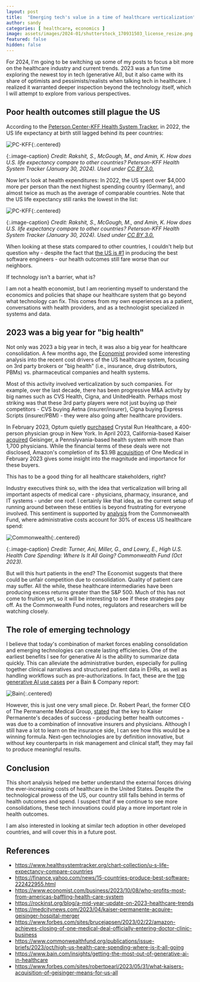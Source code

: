 ```yaml
---
layout: post
title:  "Emerging tech's value in a time of healthcare verticalization"
author: sandy
categories: [ healthcare, economics ]
image: assets/images/2024-01/shutterstock_170931503_license_resize.png
featured: false
hidden: false
---
```


For 2024, I'm going to be switching up some of my posts to focus a bit more on the healthcare industry and current trends.  2023 was a fun time exploring the newest toy in tech (generative AI), but it also came with its share of optimists and pessimists/realists when talking tech in healthcare.  I realized it warranted deeper inspection beyond the technology itself, which I will attempt to explore from various perspectives.

## Poor health outcomes still plague the US
According to the [Peterson Center-KFF Health System Tracker](https://www.healthsystemtracker.org/chart-collection/u-s-life-expectancy-compare-countries), in 2022, the US life expectancy at birth still lagged behind its peer countries:

![PC-KFF](/assets/images/2024-01/life-expectancy-at-birth-in-years-1980-2022_resize.png){:.centered}

{:.image-caption}
*Credit: Rakshit, S., McGough, M., and Amin, K. How does U.S. life expectancy compare to other countries? Peterson-KFF Health System Tracker (January 30, 2024). Used under [CC BY 3.0.](https://creativecommons.org/licenses/by-nc-nd/3.0/us)* 

Now let's look at health expenditures: In 2022, the US spent over $4,000 more per person than the next highest spending country (Germany), and almost twice as much as the average of comparable countries.  Note that the US life expectancy still ranks the lowest in the list:

![PC-KFF](/assets/images/2024-01/life-expectancy-and-per-capita-healthcare-spending-ppp-adjusted-2022_resize.png){:.centered}

{:.image-caption}
*Credit: Rakshit, S., McGough, M., and Amin, K. How does U.S. life expectancy compare to other countries? Peterson-KFF Health System Tracker (January 30, 2024). Used under [CC BY 3.0.](https://creativecommons.org/licenses/by-nc-nd/3.0/us)* 

When looking at these stats compared to other countries, I couldn't help but question why - despite the fact that [the US is #1](https://finance.yahoo.com/news/15-countries-produce-best-software-222422955.html) in producing the best software engineers - our health outcomes still fare worse than our neighbors.

If technology isn't a barrier, what is?

I am not a health economist, but I am reorienting myself to understand the economics and policies that shape our healthcare system that go beyond what technology can fix.  This comes from my own experiences as a patient, conversations with health providers, and as a technologist specialized in systems and data.

## 2023 was a big year for "big health"
Not only was 2023 a big year in tech, it was also a big year for healthcare consolidation.  A few months ago, the [Economist](https://www.economist.com/business/2023/10/08/who-profits-most-from-americas-baffling-health-care-system) provided some interesting analysis into the recent cost drivers of the US healthcare system, focusing on 3rd party brokers or "big health" (i.e., insurance, drug distributors, PBMs) vs. pharmaceutical companies and health systems.

Most of this activity involved verticalization by such companies.  For example, over the last decade, there has been progressive M&A activity by big names such as CVS Health, Cigna, and UnitedHealth.  Perhaps most striking was that these 3rd party players were not just buying up their competitors - CVS buying Aetna (insurer/insurer), Cigna buying Express Scripts (insurer/PBM) - they were also going after healthcare providers.  

In February 2023, Optum quietly [purchased](https://rockinst.org/blog/a-mid-year-update-on-2023-healthcare-trends/) Crystal Run Healthcare, a 400-person physician group in New York.  In April 2023, California-based Kaiser [acquired](https://medcitynews.com/2023/04/kaiser-permanente-acquire-geisinger-hospital-merger/) Geisinger, a Pennslyvania-based health system with more than 1,700 physicians.  While the financial terms of these deals were not disclosed, Amazon's completion of its $3.9B [acquisition](https://www.forbes.com/sites/brucejapsen/2023/02/22/amazon-achieves-closing-of-one-medical-deal-officially-entering-doctor-clinic-business/?sh=28ba5b7f747b) of One Medical in February 2023 gives some insight into the magnitude and importance for these buyers.

This has to be a good thing for all healthcare stakeholders, right?

Industry executives think so, with the idea that verticalization will bring all important aspects of medical care - physicians, pharmacy, insurance, and IT systems - under one roof.  I certainly like that idea, as the current setup of running around between these entities is beyond frustrating for everyone involved.  This sentiment is supported by [analysis](https://www.commonwealthfund.org/publications/issue-briefs/2023/oct/high-us-health-care-spending-where-is-it-all-going) from the Commonwealth Fund, where administrative costs account for 30% of excess US healthcare spend: 

![Commonwealth](/assets/images/2024-01/high_us_health_care_spending_where_is_it_all_going_exhibit_resize.png){:.centered}

{:.image-caption}
*Credit: Turner, Ani, Miller, G., and Lowry, E., High U.S. Health Care Spending: Where Is It All Going? Commonwealth Fund (Oct 2023).*

But will this hurt patients in the end?  The Economist suggests that there could be unfair competition due to consolidation.  Quality of patient care may suffer.  All the while, these healthcare intermediaries have been producing excess returns greater than the S&P 500.  Much of this has not come to fruition yet, so it will be interesting to see if these strategies pay off.  As the Commonwealth Fund notes, regulators and researchers will be watching closely. 

## The role of emerging technology
I believe that today's combination of market forces enabling consolidation and emerging technologies can create lasting efficiencies.  One of the earliest benefits I see for generative AI is the ability to summarize data quickly.  This can alleviate the administrative burden, especially for pulling together clinical narratives and structured patient data in EHRs, as well as handling workflows such as pre-authorizations.  In fact, these are the [top generative AI use cases](https://www.bain.com/insights/getting-the-most-out-of-generative-ai-in-healthcare/) per a Bain & Company report:

![Bain](/assets/images/2024-01/bain_resize.png){:.centered}

However, this is just one very small piece.  Dr. Robert Pearl, the former CEO of The Permanente Medical Group, [stated](https://www.forbes.com/sites/robertpearl/2023/05/31/what-kaisers-acquisition-of-geisinger-means-for-us-all) that the key to Kaiser Permanente's decades of success - producing better health outcomes - was due to a combination of innovative insurers and physicians.  Although I still have a lot to learn on the insurance side, I can see how this would be a winning formula.  Next-gen technologies are by definition innovative, but without key counterparts in risk management and clinical staff, they may fail to produce meaningful results.

## Conclusion
This short analysis helped me better understand the external forces driving the ever-increasing costs of healthcare in the United States.  Despite the technological prowess of the US, our country still falls behind in terms of health outcomes and spend.  I suspect that if we continue to see more consolidations, these tech innovations could play a more important role in health outcomes.  

I am also interested in looking at similar tech adoption in other developed countries, and will cover this in a future post.  


## References
+ <https://www.healthsystemtracker.org/chart-collection/u-s-life-expectancy-compare-countries>
+ <https://finance.yahoo.com/news/15-countries-produce-best-software-222422955.html>
+ <https://www.economist.com/business/2023/10/08/who-profits-most-from-americas-baffling-health-care-system>
+ <https://rockinst.org/blog/a-mid-year-update-on-2023-healthcare-trends>
+ <https://medcitynews.com/2023/04/kaiser-permanente-acquire-geisinger-hospital-merger>
+ <https://www.forbes.com/sites/brucejapsen/2023/02/22/amazon-achieves-closing-of-one-medical-deal-officially-entering-doctor-clinic-business>
+ <https://www.commonwealthfund.org/publications/issue-briefs/2023/oct/high-us-health-care-spending-where-is-it-all-going>
+ <https://www.bain.com/insights/getting-the-most-out-of-generative-ai-in-healthcare>
+ <https://www.forbes.com/sites/robertpearl/2023/05/31/what-kaisers-acquisition-of-geisinger-means-for-us-all>